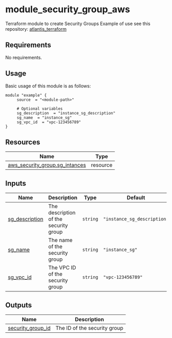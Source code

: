 # module_security_group_aws

Terraform module to create Security Groups
Example of use see this repository: [atlantis_terraform](https://github.com/pdaambrosio/atlantis_terraform)

<!-- BEGIN_AUTOMATED_TF_DOCS_BLOCK -->
## Requirements

No requirements.
## Usage
Basic usage of this module is as follows:
```hcl
module "example" {
	 source  = "<module-path>"

	 # Optional variables
	 sg_description  = "instance_sg_description"
	 sg_name  = "instance_sg"
	 sg_vpc_id  = "vpc-123456789"
}
```
## Resources

| Name | Type |
|------|------|
| [aws_security_group.sg_intances](https://registry.terraform.io/providers/hashicorp/aws/latest/docs/resources/security_group) | resource |
## Inputs

| Name | Description | Type | Default | Required |
|------|-------------|------|---------|:--------:|
| <a name="input_sg_description"></a> [sg\_description](#input\_sg\_description) | The description of the security group | `string` | `"instance_sg_description"` | no |
| <a name="input_sg_name"></a> [sg\_name](#input\_sg\_name) | The name of the security group | `string` | `"instance_sg"` | no |
| <a name="input_sg_vpc_id"></a> [sg\_vpc\_id](#input\_sg\_vpc\_id) | The VPC ID of the security group | `string` | `"vpc-123456789"` | no |
## Outputs

| Name | Description |
|------|-------------|
| <a name="output_security_group_id"></a> [security\_group\_id](#output\_security\_group\_id) | The ID of the security group |
<!-- END_AUTOMATED_TF_DOCS_BLOCK -->